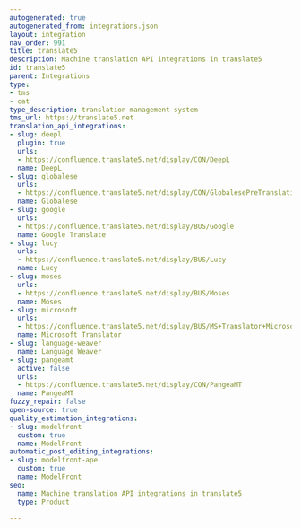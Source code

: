 ```yaml
---
autogenerated: true
autogenerated_from: integrations.json
layout: integration
nav_order: 991
title: translate5
description: Machine translation API integrations in translate5
id: translate5
parent: Integrations
type:
- tms
- cat
type_description: translation management system
tms_url: https://translate5.net
translation_api_integrations:
- slug: deepl
  plugin: true
  urls:
  - https://confluence.translate5.net/display/CON/DeepL
  name: DeepL
- slug: globalese
  urls:
  - https://confluence.translate5.net/display/CON/GlobalesePreTranslation
  name: Globalese
- slug: google
  urls:
  - https://confluence.translate5.net/display/BUS/Google
  name: Google Translate
- slug: lucy
  urls:
  - https://confluence.translate5.net/display/BUS/Lucy
  name: Lucy
- slug: moses
  urls:
  - https://confluence.translate5.net/display/BUS/Moses
  name: Moses
- slug: microsoft
  urls:
  - https://confluence.translate5.net/display/BUS/MS+Translator+Microsoft
  name: Microsoft Translator
- slug: language-weaver
  name: Language Weaver
- slug: pangeamt
  active: false
  urls:
  - https://confluence.translate5.net/display/CON/PangeaMT
  name: PangeaMT
fuzzy_repair: false
open-source: true
quality_estimation_integrations:
- slug: modelfront
  custom: true
  name: ModelFront
automatic_post_editing_integrations:
- slug: modelfront-ape
  custom: true
  name: ModelFront
seo:
  name: Machine translation API integrations in translate5
  type: Product

---
```


